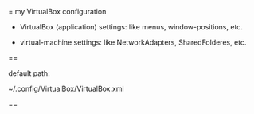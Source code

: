 = my VirtualBox configuration

- VirtualBox (application) settings: like menus, window-positions, etc.

- virtual-machine settings: like NetworkAdapters, SharedFolderes, etc.

== 

default path:

  ~/.config/VirtualBox/VirtualBox.xml


==

